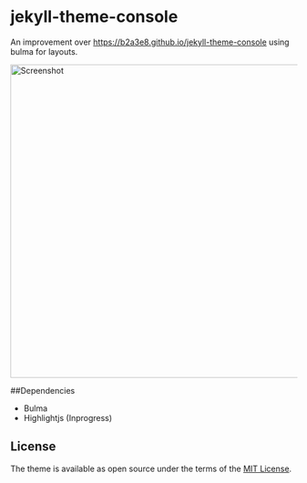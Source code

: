 # jekyll-theme-console

An improvement over https://b2a3e8.github.io/jekyll-theme-console using bulma for layouts.

<img src="https://raw.githubusercontent.com/thulasi-ram/jekyll-theme-console/master/screenshot.png" width="550" title="Screenshot">

##Dependencies
 * Bulma
 * Highlightjs (Inprogress)

## License

The theme is available as open source under the terms of the [MIT License](https://opensource.org/licenses/MIT).

